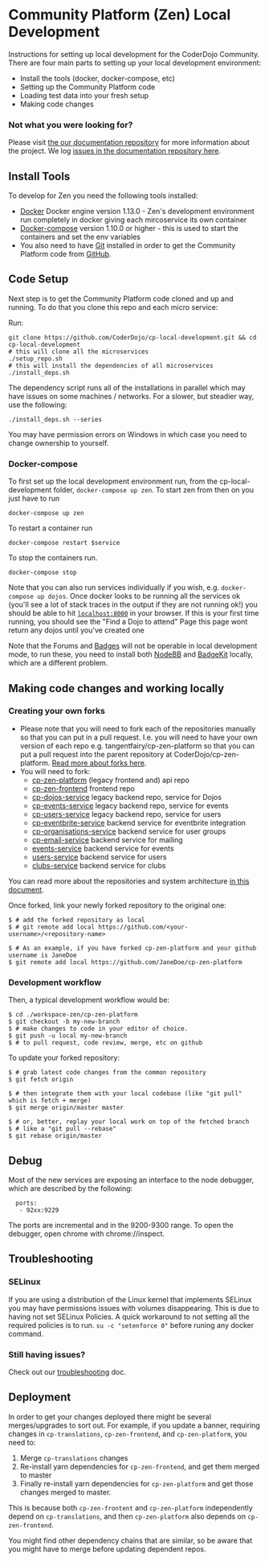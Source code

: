 # Community Platform (Zen) Local Development

Instructions for setting up local development for the CoderDojo Community.
There are four main parts to setting up your local development environment:

* Install the tools (docker, docker-compose, etc)
* Setting up the Community Platform code
* Loading test data into your fresh setup
* Making code changes

### Not what you were looking for?

Please visit [the our documentation repository](https://github.com/CoderDojo/community-platform/blob/master/README.md)
for more information about the project.
We log [issues in the documentation repository here](https://github.com/CoderDojo/community-platform/issues).

## Install Tools

To develop for Zen you need the following tools installed:

* [Docker](https://docs.docker.com/engine/installation/) Docker engine version
  1.13.0 - Zen's development environment run completely in docker giving each
  mircoservice its own container
* [Docker-compose](https://docs.docker.com/compose/install/) version 1.10.0 or
  higher - this is used to start the containers and set the env variables
* You also need to have [Git](https://git-scm.com/) installed in order to get
  the Community Platform code from [GitHub](https://github.com/coderdojo).

## Code Setup

Next step is to get the Community Platform code cloned and up and running. To
do that you clone this repo and each micro service:

Run:

```
git clone https://github.com/CoderDojo/cp-local-development.git && cd cp-local-development
# this will clone all the microservices
./setup_repo.sh
# this will install the dependencies of all microservices
./install_deps.sh
```

The dependency script runs all of the installations in parallel which may have issues on some machines / networks.  For a slower, but steadier way, use the following:

```
./install_deps.sh --series
```

You may have permission errors on Windows in which case you need to change
ownership to yourself.

### Docker-compose

To first set up the local development environment run, from the
cp-local-development folder, `docker-compose up zen`.
To start zen from then on you just have to run

```
docker-compose up zen
```

To restart a container run

```
docker-compose restart $service
```

To stop the containers run.

```
docker-compose stop
```

Note that you can also run services individually if you wish,
e.g. `docker-compose up dojos`. Once docker looks to be running all the
services ok (you'll see a lot of stack traces in the output if they are not
running ok!) you should be able to hit [`localhost:8000`](http://localhost:8000)
in your browser. If this is your first time running, you should see the "Find
a Dojo to attend" Page this page wont return any dojos until you've created one

Note that the Forums and [Badges](installing-badgekit.md) will not be operable
in local development mode, to run these, you need to install both
[NodeBB](https://nodebb.org) and [BadgeKit](installing-badgekit.md) locally, which are a different problem.

## Making code changes and working locally

### Creating your own forks

* Please note that you will need to fork each of the repositories manually so
  that you can put in a pull request. I.e. you will need to have your own
  version of each repo e.g. tangentfairy/cp-zen-platform so that you can put a
  pull request into the parent repository at CoderDojo/cp-zen-platform.
  [Read more about forks here](https://help.github.com/articles/fork-a-repo/).
* You will need to fork:
  * [cp-zen-platform](https://github.com/CoderDojo/cp-zen-platform) (legacy
    frontend and) api repo
  * [cp-zen-frontend](https://github.com/CoderDojo/cp-zen-frontend) frontend repo
  * [cp-dojos-service](https://github.com/CoderDojo/cp-dojos-service) legacy backend repo,
    service for Dojos
  * [cp-events-service](https://github.com/CoderDojo/cp-events-service) legacy backend
    repo, service for events
  * [cp-users-service](https://github.com/CoderDojo/cp-users-service) legacy backend repo,
    service for users
  * [cp-eventbrite-service](https://github.com/CoderDojo/cp-eventbrite-service)
    backend service for eventbrite integration
  * [cp-organisations-service](https://github.com/CoderDojo/cp-organisations-service)
    backend service for user groups
  * [cp-email-service](https://github.com/CoderDojo/cp-email-service)
    backend service for mailing
  * [events-service](https://github.com/CoderDojo/events-service)
    backend service for events
  * [users-service](https://github.com/CoderDojo/users-service)
    backend service for users
  * [clubs-service](https://github.com/CoderDojo/clubs-service)
    backend service for clubs

You can read more about the repositories and system architecture [in this document](https://github.com/CoderDojo/community-platform/blob/master/architecture.md).

Once forked, link your newly forked repository to the original one:

```
$ # add the forked repository as local
$ # git remote add local https://github.com/<your-username>/<repository-name>

$ # As an example, if you have forked cp-zen-platform and your github username is JaneDoe
$ git remote add local https://github.com/JaneDoe/cp-zen-platform

```

### Development workflow

Then, a typical development workflow would be:

```
$ cd ./workspace-zen/cp-zen-platform
$ git checkout -b my-new-branch
$ # make changes to code in your editor of choice.
$ git push -u local my-new-branch
$ # to pull request, code review, merge, etc on github
```

To update your forked repository:

```
$ # grab latest code changes from the common repository
$ git fetch origin

$ # then integrate them with your local codebase (like "git pull" which is fetch + merge)
$ git merge origin/master master

$ # or, better, replay your local work on top of the fetched branch
$ # like a "git pull --rebase"
$ git rebase origin/master
```

## Debug

Most of the new services are exposing an interface to the node debugger, which are described by the following:
```
  ports:
   - 92xx:9229
```
The ports are incremental and in the 9200-9300 range.
To open the debugger, open chrome with chrome://inspect.

## Troubleshooting

### SELinux

If you are using a distribution of the Linux kernel that implements SELinux you may have permissions
issues with volumes disappearing. This is due to having not set SELinux Policies. A quick workaround
to not setting all the required policies is to run. `su -c "setenforce 0"` before runing any docker
command.

### Still having issues?

Check out our [troubleshooting](troubleshooting.md) doc.

## Deployment

In order to get your changes deployed there might be several merges/upgrades to sort out.  For example, if you update a banner, requiring changes in `cp-translations`, `cp-zen-frontend`, and `cp-zen-platform`, you need to:

1. Merge `cp-translations` changes
2. Re-install yarn dependencies for `cp-zen-frontend`, and get them merged to master
3. Finally re-install yarn dependencies for `cp-zen-platform` and get those changes merged to master.

This is because both `cp-zen-frontent` and `cp-zen-platform` independently depend on `cp-translations`, and then `cp-zen-platform` also depends on `cp-zen-frontend`.

You might find other dependency chains that are similar, so be aware that you might have to merge before updating dependent repos.


